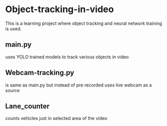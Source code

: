 # Object-tracking-in-video

This is a learning project where object tracking and neural network training is used. 

<h2>main.py</h2> uses YOLO trained models to track various objects in video
<h2>Webcam-tracking.py</h2> is same as main.py but instead of pre recorded uses live webcam as a source
<h2>Lane_counter</h2> counts vehicles just in selected area of the video
